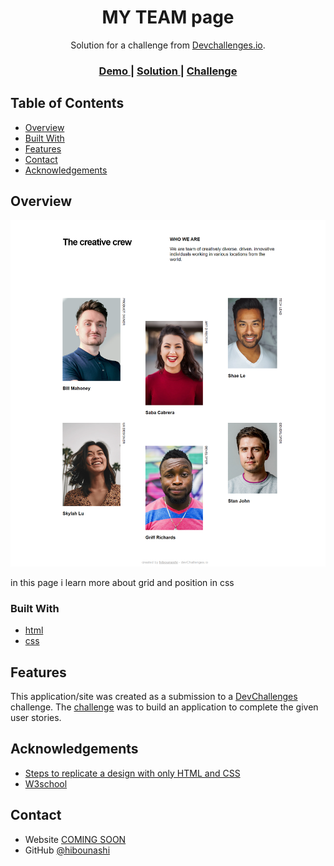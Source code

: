 <!-- Please update value in the {}  -->

<h1 align="center">MY TEAM page</h1>

<div align="center">
   Solution for a challenge from  <a href="http://devchallenges.io" target="_blank">Devchallenges.io</a>.
</div>

<div align="center">
  <h3>
    <a href="https://my-team.w3spaces.com">
      Demo
    </a>
    <span> | </span>
    <a href="https://github.com/hibounashi/MY-TEAM-page/blob/main/main.html">
      Solution
    </a>
    <span> | </span>
    <a href="https://devchallenges.io/challenges/hhmesazsqgKXrTkYkt0U">
      Challenge
    </a>
  </h3>
</div>

<!-- TABLE OF CONTENTS -->

## Table of Contents

- [Overview](#overview)
- [Built With](#built-with)
- [Features](#features)
- [Contact](#contact)
- [Acknowledgements](#acknowledgements)

<!-- OVERVIEW -->

## Overview

![screenshot](result.png)

in this page i learn more about grid and position in css

### Built With

<!-- This section should list any major frameworks that you built your project using. Here are a few examples.-->

- [html](https://reactjs.org/)
- [css](https://vuejs.org/)


## Features

<!-- List the features of your application or follow the template. Don't share the figma file here :) -->

This application/site was created as a submission to a [DevChallenges](https://devchallenges.io/challenges) challenge. The [challenge](https://devchallenges.io/challenges/hhmesazsqgKXrTkYkt0U) was to build an application to complete the given user stories.


## Acknowledgements

<!-- This section should list any articles or add-ons/plugins that helps you to complete the project. This is optional but it will help you in the future. For exmpale -->

- [Steps to replicate a design with only HTML and CSS](https://devchallenges-blogs.web.app/how-to-replicate-design/)
- [W3school](https://www.w3schools.com/css/default.asp)

## Contact

- Website [COMING SOON](https://{your-web-site-link})
- GitHub [@hibounashi](https://github.com/hibounashi)
